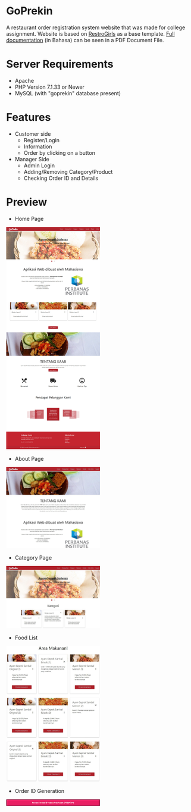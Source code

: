 # GoPrekin
A restaurant order registration system website that was made for college assignment. 
Website is based on [RestroGirls](https://github.com/samprits5/RestroGirls) as a base template.
[Full documentation](https://github.com/ArigathanksGozaimuch/GoPrekin/blob/master/Documentation.pdf) (in Bahasa) can be seen in a PDF Document File.
# Server Requirements
* Apache
* PHP Version 7.1.33 or Newer
* MySQL (with "goprekin" database present)
# Features
* Customer side
  * Register/Login
  * Information
  * Order by clicking on a button
* Manager Side
  * Admin Login
  * Adding/Removing Category/Product
  * Checking Order ID and Details
# Preview
* Home Page
<img src="./WebsiteImages/Home.jpg" width="50%" height="50%">

* About Page
<img src="./WebsiteImages/About.jpg" width="50%" height="50%">

* Category Page
<img src="./WebsiteImages/Category.jpg" width="50%" height="50%">

* Food List
<img src="./WebsiteImages/Food List.jpg" width="50%" height="50%">

* Order ID Generation
<img src="./WebsiteImages/Order ID Generation.png" width="50%" height="50%">
